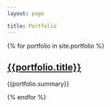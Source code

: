 ```yaml
---
layout: page

title: Portfolio
---
```

{% for portfolio in site.portfolio %}
<div class="portfolio">
<h2><a href="{{site.baseurl}}/portfolio/{{portfolio.slug}}">{{portfolio.title}}</a></h2>
{{portfolio.summary}}
</div>

{% endfor %}